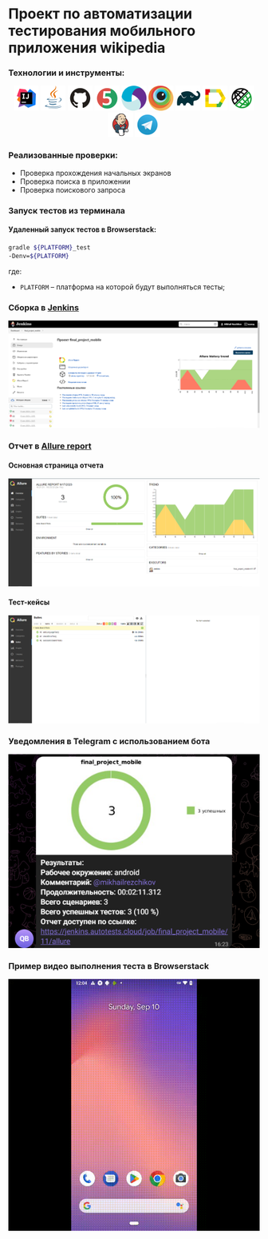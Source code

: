 # Проект по автоматизации тестирования мобильного приложения wikipedia

### Технологии и инструменты:
<p align="center">
<img src="images/logos/Intelij_IDEA.svg" width="50" height="50"  alt="IDEA"/>
<img src="images/logos/Java.svg" width="50" height="50"  alt="Java"/>
<img src="images/logos/Github.svg" width="50" height="50"  alt="Github"/>
<img src="images/logos/JUnit5.svg" width="50" height="50"  alt="JUnit 5"/>
<img src="images/logos/Appium.svg" width="50" height="50"  alt="Jenkins"/>
<img src="images/logos/Browserstack.svg" width="50" height="50"  alt="Jenkins"/>
<img src="images/logos/Gradle.svg" width="50" height="50"  alt="Gradle"/>
<img src="images/logos/Allure_Report.svg" width="50" height="50"  alt="Allure_Report"/>
<img src="images/logos/Rest-Assured.svg" width="50" height="50"  alt="Jenkins"/>
<img src="images/logos/Jenkins.svg" width="50" height="50"  alt="Jenkins"/>
<img src="images/logos/Telegram.svg" width="50" height="50"  alt="Jenkins"/>
</p>

### Реализованные проверки:
* Проверка прохождения начальных экранов
* Проверка поиска в приложении
* Проверка поискового запроса

### Запуск тестов из терминала
#### Удаленный запуск тестов в Browserstack:

```bash
gradle ${PLATFORM}_test 
-Denv=${PLATFORM}
```
где:

- <code>PLATFORM</code> – платформа на которой будут выполняться тесты;

### Сборка в [Jenkins](https://jenkins.autotests.cloud/job/final_project_mobile/)
<p align="center">
<img title="Jenkins Build" src="images/screens/Jenkins.png">
</p>

### Отчет в [Allure report](https://jenkins.autotests.cloud/job/final_project_mobile/11/allure/)
#### Основная страница отчета
<p align="center">
<img title="Jenkins Build" src="images/screens/Allure-report.png">
</p>

#### Тест-кейсы
<p align="center">
<img title="Jenkins Build" src="images/screens/Allure-tests.png">
</p>

### Уведомления в Telegram с использованием бота
<p align="center">
<img title="Jenkins Build" src="images/screens/Telegram.png">
</p>

### Пример видео выполнения теста в Browserstack
<p align="center">
  <img title="Browserstack Video" src="images/screens/Video.gif">
</p>
